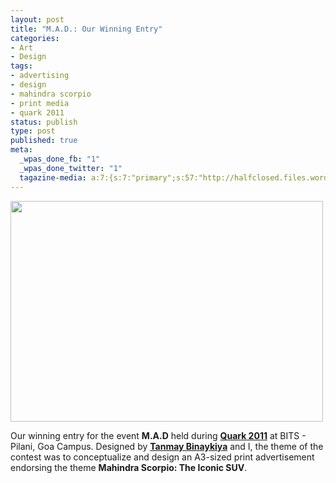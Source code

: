 ```yaml
--- 
layout: post
title: "M.A.D.: Our Winning Entry"
categories: 
- Art
- Design
tags: 
- advertising
- design
- mahindra scorpio
- print media
- quark 2011
status: publish
type: post
published: true
meta: 
  _wpas_done_fb: "1"
  _wpas_done_twitter: "1"
  tagazine-media: a:7:{s:7:"primary";s:57:"http://halfclosed.files.wordpress.com/2011/02/mad_021.jpg";s:6:"images";a:1:{s:57:"http://halfclosed.files.wordpress.com/2011/02/mad_021.jpg";a:6:{s:8:"file_url";s:57:"http://halfclosed.files.wordpress.com/2011/02/mad_021.jpg";s:5:"width";s:3:"500";s:6:"height";s:3:"353";s:4:"type";s:5:"image";s:4:"area";s:6:"176500";s:9:"file_path";s:0:"";}}s:6:"videos";a:0:{}s:11:"image_count";s:1:"1";s:6:"author";s:7:"9811342";s:7:"blog_id";s:7:"9500306";s:9:"mod_stamp";s:19:"2011-05-05 04:27:33";}
---
```

<a href="http://halfclosed.files.wordpress.com/2011/02/mad_021.jpg"><img class="aligncenter size-full wp-image-378" title="mad_our_winning_entry" src="http://halfclosed.files.wordpress.com/2011/02/mad_021.jpg" alt="" width="500" height="353" /></a>

Our winning entry for the event <strong>M.A.D</strong> held during <strong><a title="Quark 2010 Website" href="http://www.bits-quark.org" target="_blank">Quark 2011</a></strong> at BITS - Pilani, Goa Campus. Designed by <strong><a title="Tanmay Binaykiya's Blog" href="http://btanmay.blogspot.com/" target="_blank">Tanmay Binaykiya</a></strong> and I, the theme of the contest was to conceptualize and design an A3-sized print advertisement endorsing the theme <strong>Mahindra Scorpio: The Iconic SUV</strong>.
